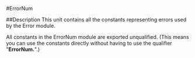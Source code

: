 
#ErrorNum

##Description
This unit contains all the constants representing errors used by the Error module.

All constants in the ErrorNum module are exported unqualified. (This means you can use the constants directly without having to use the qualifier "**ErrorNum.**".)

